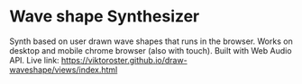 Wave shape Synthesizer
=================

Synth based on user drawn wave shapes that runs in the browser. Works on desktop and mobile chrome browser (also with touch). Built with Web Audio API. Live link: https://viktoroster.github.io/draw-waveshape/views/index.html
